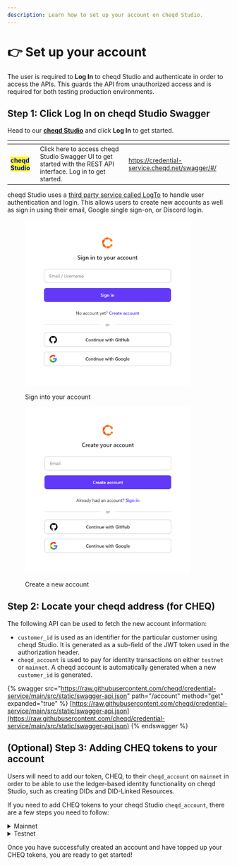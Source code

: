 ```yaml
---
description: Learn how to set up your account on cheqd Studio.
---
```


# 👉 Set up your account

The user is required to **Log In** to cheqd Studio and authenticate in order to access the APIs. This guards the API from unauthorized access and is required for both testing production environments.

## Step 1: Click Log In on cheqd Studio Swagger

Head to our [**cheqd Studio**](https://credential-service.cheqd.net/swagger/#/) and click **Log In** to get started.

<table data-card-size="large" data-view="cards"><thead><tr><th></th><th></th><th data-hidden data-card-target data-type="content-ref"></th></tr></thead><tbody><tr><td><mark style="color:blue;"><strong>cheqd Studio</strong></mark></td><td>Click here to access cheqd Studio Swagger UI to get started with the REST API interface. Log in to get started.</td><td><a href="https://credential-service.cheqd.net/swagger/#/">https://credential-service.cheqd.net/swagger/#/</a></td></tr></tbody></table>

cheqd Studio uses a [third party service called LogTo](https://logto.io/) to handle user authentication and login. This allows users to create new accounts as well as sign in using their email, Google single sign-on, or Discord login.&#x20;

<div align="left">

<figure><img src="../.gitbook/assets/Credential Service Sign In.png" alt="" width="375"><figcaption><p>Sign into your account</p></figcaption></figure>

 

<figure><img src="../.gitbook/assets/Credential Service Sign up.png" alt="" width="375"><figcaption><p>Create a new account</p></figcaption></figure>

</div>

## Step 2: Locate your cheqd address (for CHEQ)

The following API can be used to fetch the new account information:

* `customer_id` is used as an identifier for the particular customer using cheqd Studio. It is generated as a sub-field of the JWT token used in the authorization header.
* `cheqd_account` is used to pay for identity transactions on either `testnet` or `mainnet`. A cheqd account is automatically generated when a new `customer_id` is generated.

{% swagger src="https://raw.githubusercontent.com/cheqd/credential-service/main/src/static/swagger-api.json" path="/account" method="get" expanded="true" %}
[https://raw.githubusercontent.com/cheqd/credential-service/main/src/static/swagger-api.json](https://raw.githubusercontent.com/cheqd/credential-service/main/src/static/swagger-api.json)
{% endswagger %}

## (Optional) Step 3: Adding CHEQ tokens to your account

Users will need to add our token, CHEQ, to their `cheqd_account`  on `mainnet` in order to be able to use the ledger-based identity functionality on cheqd Studio, such as creating DIDs and DID-Linked Resources.

If you need to add CHEQ tokens to your cheqd Studio `cheqd_account`, there are a few steps you need to follow:

<details>

<summary>Mainnet</summary>

* First you need to [setup your wallet](../network/wallets/) which is able to hold CHEQ tokens. We recommend using [Leap Wallet](https://www.leapwallet.io/) which natively supports all CHEQ transactions in a browser plugin or on mobile. Alternatively, follow the [tutorial here to setup your Keplr wallet](../network/wallets/keplr-setup.md).
* You will then need to [get CHEQ tokens from any of the listed providers here](https://cheqd.io/get-involved/).
* You will need to send CHEQ tokens from your new cheqd Wallet account to your `cheqd_account` address for using the Credential Service.

</details>

<details>

<summary>Testnet</summary>

* It is unlikely that you will ever need to top up your Testnet account, as this is handled automatically. However, in the event that your Testnet account runs out of tokens, you can follow the step below.
* This is super simple. You can add free CHEQ tokens to your cheqd\_account [via our Testnet Faucet](../network/tools/testnet-faucet.md) by inputting your cheqd account address. Access the [Testnet Faucet directly here](https://testnet-faucet.cheqd.io/).

</details>

Once you have successfully created an account and have topped up your CHEQ tokens, you are ready to get started!
